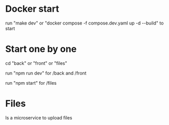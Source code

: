 # Docker start

run "make dev" or "docker compose -f compose.dev.yaml up -d --build" to start

# Start one by one

cd "back" or "front" or "files"

run "npm run dev" for /back and /front

run "npm start" for /files

# Files

Is a microservice to upload files
